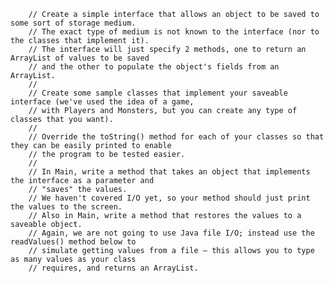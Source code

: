         // Create a simple interface that allows an object to be saved to some sort of storage medium.
        // The exact type of medium is not known to the interface (nor to the classes that implement it).
        // The interface will just specify 2 methods, one to return an ArrayList of values to be saved
        // and the other to populate the object's fields from an ArrayList.
        //
        // Create some sample classes that implement your saveable interface (we've used the idea of a game,
        // with Players and Monsters, but you can create any type of classes that you want).
        //
        // Override the toString() method for each of your classes so that they can be easily printed to enable
        // the program to be tested easier.
        //
        // In Main, write a method that takes an object that implements the interface as a parameter and
        // "saves" the values.
        // We haven't covered I/O yet, so your method should just print the values to the screen.
        // Also in Main, write a method that restores the values to a saveable object.
        // Again, we are not going to use Java file I/O; instead use the readValues() method below to
        // simulate getting values from a file – this allows you to type as many values as your class
        // requires, and returns an ArrayList.

